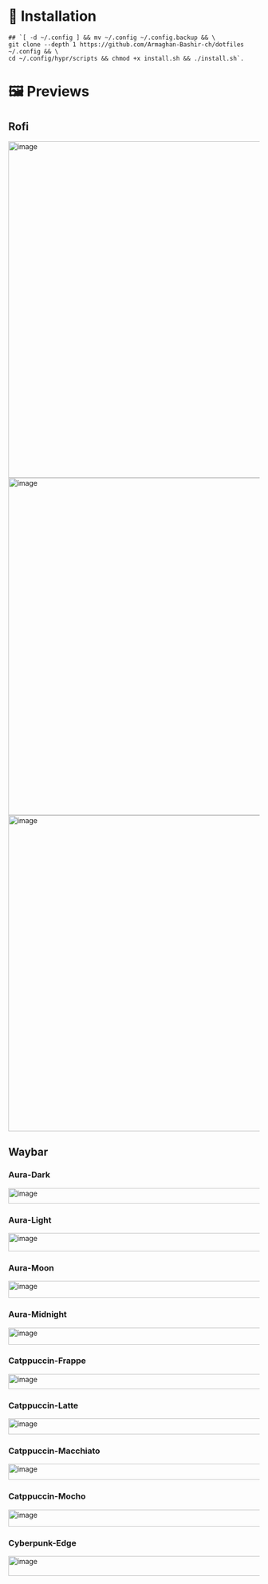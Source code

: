 # 🚀 Installation

<pre><code>## `[ -d ~/.config ] && mv ~/.config ~/.config.backup && \
git clone --depth 1 https://github.com/Armaghan-Bashir-ch/dotfiles ~/.config && \
cd ~/.config/hypr/scripts && chmod +x install.sh && ./install.sh`. </code></pre>





# 🖼️ Previews

## Rofi

<img width="1039" height="675" alt="image" src="https://github.com/user-attachments/assets/9e8f66e5-5649-4998-91ba-75aaac6efe68" />

<img width="1008" height="677" alt="image" src="https://github.com/user-attachments/assets/2ff73747-5711-477a-bd73-ae3409b4b06b" />

<img width="979" height="634" alt="image" src="https://github.com/user-attachments/assets/d2a37c4c-02bb-4ac0-a192-fef5e68adf72" />

## Waybar

### Aura-Dark

<img width="1590" height="31" alt="image" src="https://github.com/user-attachments/assets/81394763-e5f8-461c-884a-6fdef88fbe31" />

### Aura-Light

<img width="1595" height="37" alt="image" src="https://github.com/user-attachments/assets/6f0c400a-6667-4d3d-93ab-d019d5589215" />

### Aura-Moon

<img width="1584" height="34" alt="image" src="https://github.com/user-attachments/assets/f97b7979-6886-4db6-bf17-570462890254" />

### Aura-Midnight

<img width="1579" height="34" alt="image" src="https://github.com/user-attachments/assets/49b5f2ed-c303-4a55-bad8-d6d889fa1fca" />

### Catppuccin-Frappe

<img width="1564" height="30" alt="image" src="https://github.com/user-attachments/assets/2258091a-c150-4547-8b4c-7e47bda1ba8a" />

### Catppuccin-Latte

<img width="1581" height="32" alt="image" src="https://github.com/user-attachments/assets/2cfcec34-a02e-46dd-a281-c5df88b7857f" />

### Catppuccin-Macchiato

<img width="1567" height="32" alt="image" src="https://github.com/user-attachments/assets/e098d547-ab30-45b2-8a4c-9c3d328e9d28" />

### Catppuccin-Mocho

<img width="1565" height="34" alt="image" src="https://github.com/user-attachments/assets/ccf4dd23-372c-491d-bdbc-6968dd75725f" />

### Cyberpunk-Edge

<img width="1577" height="40" alt="image" src="https://github.com/user-attachments/assets/29179425-1c8c-408a-a154-a2e4a72a678c" />

### 
